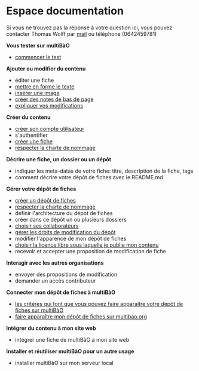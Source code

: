 # Espace documentation

Si vous ne trouvez pas la réponse à votre question ici, vous pouvez contacter Thomas Wolff par [mail](mailto:thomas.wolff@cpcoop.fr) ou téléphone (0642459781)

**Vous tester sur multiBàO**

* [commencer le test](http://multibao.org/multibao/documentation/cliquesmoi)

**Ajouter ou modifier du contenu**

* éditer une fiche
* [mettre en forme le texte](http://multibao.org/multibao/documentation/fiches/mise_forme_texte.md)
* [insérer une image](http://multibao.org/multibao/documentation/fiches/inserer_image.md)
* [créer des notes de bas de page](http://multibao.org/multibao/documentation/fiches/notes_pied_page.md)
* [expliquer vos modifications](http://multibao.org/multibao/documentation/fiches/commenter_modification_ajout.md)

**Créer du contenu**

* [créer son compte utilisateur](https://github.com/join)
* s'authentifier
* [créer une fiche](http://multibao.org/multibao/documentation/fiches/creer_fiche_multibao.md)
* [respecter la charte de nommage](http://multibao.org/multibao/documentation/jemeteste/fiches/charte_de_nommage.md)

**Décrire une fiche, un dossier ou un dépôt**

* indiquer les meta-datas de votre fiche: titre, description de la fiche, tags
* comment décrire votre dépôt de fiches avec le README.md

**Gérer votre dépôt de fiches**

* [créer un dépôt de fiches](http://multibao.org/multibao/documentation/fiches/creer_depot_fiches.md)
* [respecter la charte de nommage](http://multibao.org/multibao/documentation/fiches/charte_de_nommage.md)
* définir l'architecture du dépot de fiches
* créer dans ce dépôt un ou plusieurs dossiers
* [choisir ses collaborateurs](http://multibao.org/multibao/documentation/fiches/choisir_ses_collaborateurs.md)
* [gérer les droits de modification du dépôt](http://multibao.org/multibao/documentation/fiches/gerer_droits_depot.md)
* modifier l'apparence de mon dépôt de fiches
* [choisir la licence libre sous laquelle je publie mon contenu](http://multibao.org/multibao/documentation/fiches/choisir_licence_libre.md)
* recevoir et accepter une proposition de modification de fiche

**Interagir avec les autres organisations**

* envoyer des propositions de modification
* demander un accès contributeur

**Connecter mon dépôt de fiches à multiBàO**

* [les critères qui font que vous pouvez faire apparaître votre dépôt de fiches sur multiBàO](http://multibao.org/multibao/documentation/fiches/criteres_depot_multibao.md)
* [faire apparaître mon dépôt de fiches sur multibao.org](http://multibao.org/multibao/documentation/fiches/connecter_depot_multibao.md)

**Intégrer du contenu à mon site web**

* intégrer une fiche de multiBàO à mon site web

**Installer et réutiliser multiBàO pour un autre usage**

* installer multiBàO sur mon serveur local
